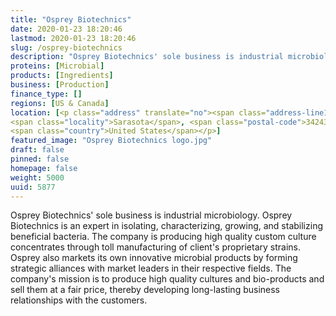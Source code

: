 ```yaml
---
title: "Osprey Biotechnics"
date: 2020-01-23 18:20:46
lastmod: 2020-01-23 18:20:46
slug: /osprey-biotechnics
description: "Osprey Biotechnics' sole business is industrial microbiology. Osprey Biotechnics is an expert in isolating, characterizing, growing, and stabilizing beneficial bacteria. The company is producing high quality custom culture concentrates through toll manufacturing of client's proprietary strains. Osprey also markets its own innovative microbial products by forming strategic alliances with market leaders in their respective fields."
proteins: [Microbial]
products: [Ingredients]
business: [Production]
finance_type: []
regions: [US & Canada]
location: [<p class="address" translate="no"><span class="address-line1">57th Street</span><br>
<span class="locality">Sarasota</span>, <span class="postal-code">34243</span><br>
<span class="country">United States</span></p>]
featured_image: "Osprey Biotechnics logo.jpg"
draft: false
pinned: false
homepage: false
weight: 5000
uuid: 5877
---
```

<p>Osprey Biotechnics' sole business is industrial microbiology. Osprey Biotechnics is an expert in isolating, characterizing, growing, and stabilizing beneficial bacteria. The company is producing high quality custom culture concentrates through toll manufacturing of client's proprietary strains. Osprey also markets its own innovative microbial products by forming strategic alliances with market leaders in their respective fields. The company's mission is to produce high quality cultures and bio-products and sell them at a fair price, thereby developing long-lasting business relationships with the customers.</p>
